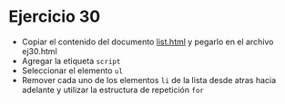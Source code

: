 # Ejercicio 30

* Copiar el contenido del documento [list.html](ejemplos/list.html) y pegarlo en el archivo ej30.html
* Agregar la etiqueta `script`
* Seleccionar el elemento `ul`
* Remover cada uno de los elementos `li` de la lista desde atras hacia adelante y utilizar la estructura de repetición `for`
